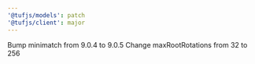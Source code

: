 ```yaml
---
'@tufjs/models': patch
'@tufjs/client': major
---
```


Bump minimatch from 9.0.4 to 9.0.5
Change maxRootRotations from 32 to 256
